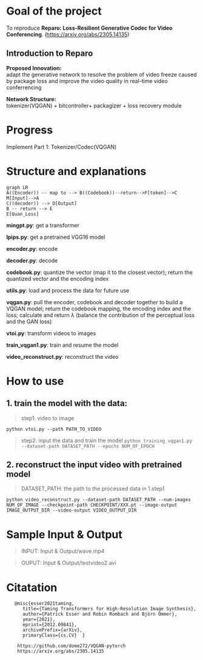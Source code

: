 #  Goal of the project
To reproduce **Reparo: Loss-Resilient Generative Codec for Video Conferencing**.
(https://arxiv.org/abs/2305.14135)
## Introduction to Reparo

**Proposed Innovation:**  	
adapt the generative network to resolve the problem of video freeze caused by package loss and improve the video quality in real-time video conferrencing
	
**Network Structure:**  	
tokenizer(VQGAN) + bitcontroller+ packagizer + loss recovery module
 
# Progress
Implement Part 1: Tokenizer/Codec(VQGAN)

# Structure and explanations
```mermaid
graph LR
A((Encoder)) -- map to --> B((Codebook))--return-->F[token]-->C
M[Input]-->A
C((decoder)) --> D[Output]
B -- return --> E
E[Quan_Loss]
```

**mingpt.py**: get a transformer

**lpips.py**: get a pretrained VGG16 model

**encoder.py**: encode

**decoder.py**: decode

**codebook.py**: quantize the vector (map it to the closest vector); return the quantized vector and the encoding index

**utils.py**: load and process the data for future use

**vqgan.py**: pull the encoder, codebook and decoder together to build a VQGAN model; return the codebook mapping, the encoding index and the loss; calculate and return $\lambda$ (balance the contribution of the perceptual loss and the GAN loss)

**vtoi.py**: transform videos to images

**train_vqgan1.py**: train and resume the model

**video_reconstruct.py**: reconstruct the video

# How to use
## 1. train the model with the data:



> step1: video to image

`python vtoi.py --path PATH_TO_VIDEO`



> step2: input the data and train the model
`python training_vqgan1.py --dataset-path DATASET_PATH --epochs NUM_OF_EPOCH`


## 2. reconstruct the input video with pretrained model

> DATASET_PATH: the path to the processed data in 1.step1

 `python video_reconstruct.py --dataset-path DATASET_PATH --num-images NUM_OF_IMAGE --checkpoint-path CHECKPOINT/XXX.pt --image-output IMAGE_OUTPUT_DIR --video-output VIDEO_OUTPUT_DIR`

# Sample Input & Output
> INPUT: 
> Input & Output/wave.mp4

> OUPUT: 
> Input & Output/testvideo2.avi

# Citatation




       @misc{esser2021taming,
          title={Taming Transformers for High-Resolution Image Synthesis}, 
          author={Patrick Esser and Robin Rombach and Björn Ommer},
          year={2021},
          eprint={2012.09841},
          archivePrefix={arXiv},
          primaryClass={cs.CV} 	}

		https://github.com/dome272/VQGAN-pytorch
		https://arxiv.org/abs/2305.14135

